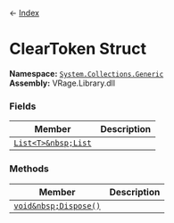 ← [Index](index)
# ClearToken Struct
**Namespace:** [`System.Collections.Generic`](System.Collections.Generic)  
**Assembly:** VRage.Library.dll  
### Fields
|Member|Description|
|---|---|
|[`List<T>&nbsp;List`](System.Collections.Generic.List)||
### Methods
|Member|Description|
|---|---|
|[`void&nbsp;Dispose()`](System.Collections.Generic.Dispose)||
